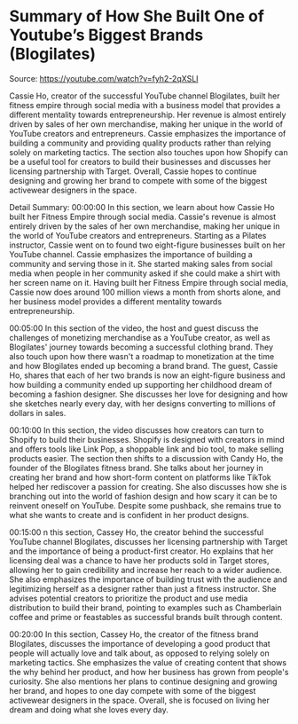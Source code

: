 # Summary of How She Built One of Youtube’s Biggest Brands (Blogilates)

Source: https://youtube.com/watch?v=fyh2-2qXSLI

Cassie Ho, creator of the successful YouTube channel Blogilates, built her fitness empire through social media with a business model that provides a different mentality towards entrepreneurship. Her revenue is almost entirely driven by sales of her own merchandise, making her unique in the world of YouTube creators and entrepreneurs. Cassie emphasizes the importance of building a community and providing quality products rather than relying solely on marketing tactics. The section also touches upon how Shopify can be a useful tool for creators to build their businesses and discusses her licensing partnership with Target. Overall, Cassie hopes to continue designing and growing her brand to compete with some of the biggest activewear designers in the space.

Detail Summary: 
00:00:00
In this section, we learn about how Cassie Ho built her Fitness Empire through social media. Cassie's revenue is almost entirely driven by the sales of her own merchandise, making her unique in the world of YouTube creators and entrepreneurs. Starting as a Pilates instructor, Cassie went on to found two eight-figure businesses built on her YouTube channel. Cassie emphasizes the importance of building a community and serving those in it. She started making sales from social media when people in her community asked if she could make a shirt with her screen name on it. Having built her Fitness Empire through social media, Cassie now does around 100 million views a month from shorts alone, and her business model provides a different mentality towards entrepreneurship.

00:05:00
In this section of the video, the host and guest discuss the challenges of monetizing merchandise as a YouTube creator, as well as Blogilates' journey towards becoming a successful clothing brand. They also touch upon how there wasn't a roadmap to monetization at the time and how Blogilates ended up becoming a brand brand. The guest, Cassie Ho, shares that each of her two brands is now an eight-figure business and how building a community ended up supporting her childhood dream of becoming a fashion designer. She discusses her love for designing and how she sketches nearly every day, with her designs converting to millions of dollars in sales.

00:10:00
In this section, the video discusses how creators can turn to Shopify to build their businesses. Shopify is designed with creators in mind and offers tools like Link Pop, a shoppable link and bio tool, to make selling products easier. The section then shifts to a discussion with Candy Ho, the founder of the Blogilates fitness brand. She talks about her journey in creating her brand and how short-form content on platforms like TikTok helped her rediscover a passion for creating. She also discusses how she is branching out into the world of fashion design and how scary it can be to reinvent oneself on YouTube. Despite some pushback, she remains true to what she wants to create and is confident in her product designs.

00:15:00
n this section, Cassey Ho, the creator behind the successful YouTube channel Blogilates, discusses her licensing partnership with Target and the importance of being a product-first creator. Ho explains that her licensing deal was a chance to have her products sold in Target stores, allowing her to gain credibility and increase her reach to a wider audience. She also emphasizes the importance of building trust with the audience and legitimizing herself as a designer rather than just a fitness instructor. She advises potential creators to prioritize the product and use media distribution to build their brand, pointing to examples such as Chamberlain coffee and prime or feastables as successful brands built through content.

00:20:00
In this section, Cassey Ho, the creator of the fitness brand Blogilates, discusses the importance of developing a good product that people will actually love and talk about, as opposed to relying solely on marketing tactics. She emphasizes the value of creating content that shows the why behind her product, and how her business has grown from people's curiosity. She also mentions her plans to continue designing and growing her brand, and hopes to one day compete with some of the biggest activewear designers in the space. Overall, she is focused on living her dream and doing what she loves every day.

